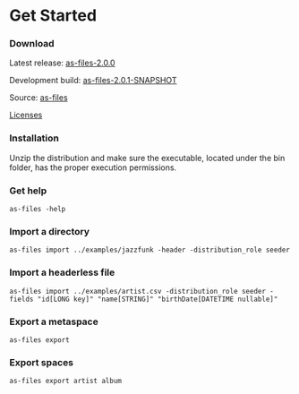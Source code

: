# Get Started

### Download

Latest release: <a href="http://activespaces.tibco.com/nexus/service/local/artifact/maven/redirect?r=releases&amp;g=com.tibco.as.io&amp;a=as-files&amp;v=LATEST&amp;e=zip&amp;c=distribution" target="_blank" class="btn btn-primary">as-files-2.0.0</a>

Development build: <a href="http://activespaces.tibco.com/nexus/service/local/artifact/maven/redirect?r=snapshots&amp;g=com.tibco.as.io&amp;a=as-files&amp;v=LATEST&amp;e=zip&amp;c=distribution" target="_blank" class="btn btn-primary">as-files-2.0.1-SNAPSHOT</a>

Source: <a href="https://github.com/TIBCOSoftware/as-tools/tree/master/as-files" target="_blank">as-files</a>

<a href="https://raw.githubusercontent.com/TIBCOSoftware/as-tools/master/as-files/LICENSE.txt" target="_blank">Licenses</a>

### Installation

Unzip the distribution and make sure the executable, located under the bin folder, has the proper execution permissions.

### Get help

	as-files -help

### Import a directory

	as-files import ../examples/jazzfunk -header -distribution_role seeder

### Import a headerless file 

	as-files import ../examples/artist.csv -distribution_role seeder -fields "id[LONG key]" "name[STRING]" "birthDate[DATETIME nullable]"

### Export a metaspace

	as-files export

### Export spaces

	as-files export artist album
